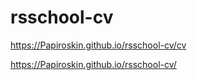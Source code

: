 # rsschool-cv
https://Papiroskin.github.io/rsschool-cv/cv


https://Papiroskin.github.io/rsschool-cv/
